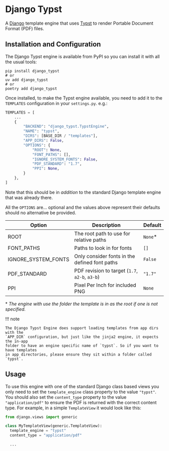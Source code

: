 # Django Typst

A [Django] template engine that uses [Typst] to render Portable Document Format (PDF)
files.

## Installation and Configuration

The Django Typst engine is available from PyPI so you can install it with all the
usual tools:

```shell
pip install django_typst
# or
uv add django_typst
# or
poetry add django_typst
```

Once installed, to make the Typst engine available, you need to add it to the
`TEMPLATES` configuration in your `settings.py`. e.g.:

```python
TEMPLATES = [
    ...
    {
        "BACKEND": "django_typst.TypstEngine",
        "NAME": "typst",
        "DIRS": [BASE_DIR / "templates"],
        "APP_DIRS": False,
        "OPTIONS": {
            "ROOT": None,
            "FONT_PATHS": [],
            "IGNORE_SYSTEM_FONTS": False,
            "PDF_STANDARD": "1.7",
            "PPI": None,
        }
    },
]
```

Note that this should be in _addition_ to the standard Django template engine that was
already there.

All the `OPTIONS` are... optional and the values above represent their defaults should
no alternative be provided.

| Option              | Description                                    | Default  |
| ------------------- | ---------------------------------------------- | -------- |
| ROOT                | The root path to use for relative paths        | `None`\* |
| FONT_PATHS          | Paths to look in for fonts                     | `[]`     |
| IGNORE_SYSTEM_FONTS | Only consider fonts in the defined font paths  | `False`  |
| PDF_STANDARD        | PDF revision to target (`1.7`, `a2-b`, `a3-b`) | `"1.7"`  |
| PPI                 | Pixel Per Inch for included PNG                | `None`   |

\* _The engine with use the folder the template is in as the root if one is not
specified._

!!! note

    The Django Typst Engine does support loading templates from app dirs with the
    `APP_DIR` configuration, but just like the jinja2 engine, it expects the in-app
    folder to have an engine specific name of `typst`. So if you want to have templates
    in app directories, please ensure they sit within a folder called `typst`.

## Usage

To use this engine with one of the standard Django class based views you only need to
set the `template_engine` class property to the value `"typst"`. You should also set the
`content_type` property to the value `"application/pdf"` to ensure the PDF is returned
with the correct content type. For example, in a simple `TemplateView` it would look
like this:

```python
from django.views import generic

class MyTemplateView(generic.TemplateView):
  template_engine = "typst"
  content_type = "application/pdf"

  ...
```

<!-- Links -->

[django]: https://www.djangoproject.com/
[typst]: https://typst.app/
